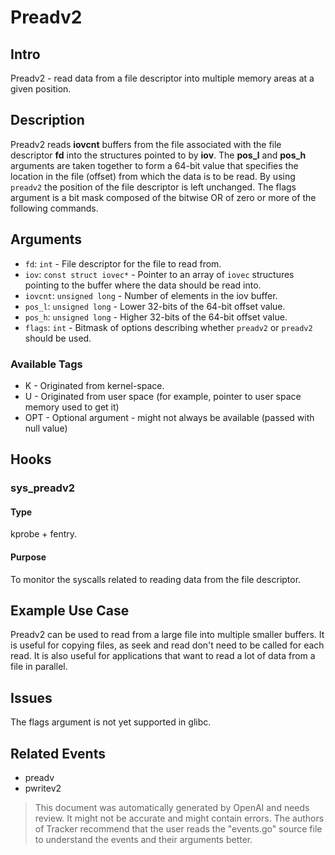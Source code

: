 
# Preadv2

## Intro
Preadv2 - read data from a file descriptor into multiple memory areas at a given position.

## Description
Preadv2 reads **iovcnt** buffers from the file associated with the file descriptor **fd** into the structures pointed to by **iov**. The **pos_l** and **pos_h** arguments are taken together to form a 64-bit value that specifies the location in the file (offset) from which the data is to be read. By using `preadv2` the position of the file descriptor is left unchanged. The flags argument is a bit mask composed of the bitwise OR of zero or more of the following commands.

## Arguments
* `fd`: `int` - File descriptor for the file to read from.
* `iov`: `const struct iovec*` - Pointer to an array of `iovec`  structures pointing to the buffer where the data should be read into.
* `iovcnt`: `unsigned long` - Number of elements in the iov buffer.
* `pos_l`: `unsigned long` - Lower 32-bits of the 64-bit offset value.
* `pos_h`: `unsigned long` - Higher 32-bits of the 64-bit offset value.
* `flags`: `int` - Bitmask of options describing whether `preadv2` or `preadv2` should be used.

### Available Tags
* K - Originated from kernel-space.
* U - Originated from user space (for example, pointer to user space memory used to get it)
* OPT - Optional argument - might not always be available (passed with null value)

## Hooks
### sys_preadv2
#### Type
kprobe + fentry.
#### Purpose
To monitor the syscalls related to reading data from the file descriptor.

## Example Use Case
Preadv2 can be used to read from a large file into multiple smaller buffers. It is useful for copying files, as seek and read don't need to be called for each read. It is also useful for applications that want to read a lot of data from a file in parallel.

## Issues
The flags argument is not yet supported in glibc.

## Related Events
* preadv
* pwritev2

> This document was automatically generated by OpenAI and needs review. It might
> not be accurate and might contain errors. The authors of Tracker recommend that
> the user reads the "events.go" source file to understand the events and their
> arguments better.
